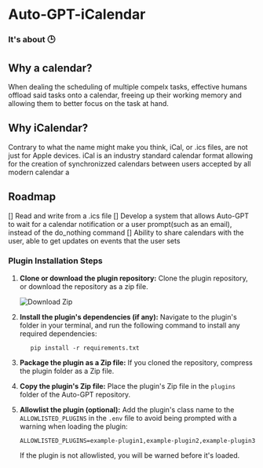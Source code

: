 # Auto-GPT-iCalendar
### It's about 🕒

## Why a calendar?
When dealing the scheduling of multiple compelx tasks, effective humans offload said tasks onto a calendar, freeing up their working memory and allowing them to better focus on the task at hand.

## Why iCalendar?
Contrary to what the name might make you think, iCal, or .ics files, are not just for Apple devices. iCal is an industry standard calendar format allowing for the creation of synchronizzed calendars between users accepted by all modern calendar a

## Roadmap

[] Read and write from a .ics file
[] Develop a system that allows Auto-GPT to wait for a calendar notification or a user prompt(such as an email), instead of the do_nothing command
[] Ability to share calendars with the user, able to get updates on events that the user sets

### Plugin Installation Steps

1. **Clone or download the plugin repository:**
   Clone the plugin repository, or download the repository as a zip file.
  
   ![Download Zip](https://raw.githubusercontent.com/BillSchumacher/Auto-GPT/master/plugin.png)

2. **Install the plugin's dependencies (if any):**
   Navigate to the plugin's folder in your terminal, and run the following command to install any required dependencies:

   ``` shell
      pip install -r requirements.txt
   ```

3. **Package the plugin as a Zip file:**
   If you cloned the repository, compress the plugin folder as a Zip file.

4. **Copy the plugin's Zip file:**
   Place the plugin's Zip file in the `plugins` folder of the Auto-GPT repository.

5. **Allowlist the plugin (optional):**
   Add the plugin's class name to the `ALLOWLISTED_PLUGINS` in the `.env` file to avoid being prompted with a warning when loading the plugin:

   ``` shell
   ALLOWLISTED_PLUGINS=example-plugin1,example-plugin2,example-plugin3
   ```

   If the plugin is not allowlisted, you will be warned before it's loaded.
